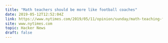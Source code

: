 ```yaml
---
title: "Math teachers should be more like football coaches"
date: 2019-05-12T12:52:04Z
link: https://www.nytimes.com/2019/05/11/opinion/sunday/math-teaching-football.html?utm_medium=RSS&utm_source=hune
site: www.nytimes.com
topic: Hacker News
draft: false
---
```

